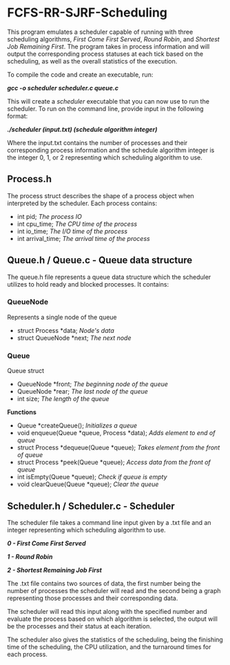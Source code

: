# FCFS-RR-SJRF-Scheduling

This program emulates a scheduler capable of running with three scheduling algorithms, _First Come First Served_, _Round Robin_, and _Shortest Job Remaining First_. The program takes in process information and will output the corresponding process statuses at each tick based on the scheduling, as well as the overall statistics of the execution.

To compile the code and create an executable, run:

**_gcc -o scheduler scheduler.c queue.c_**

This will create a _scheduler_ executable that you can now use to run the scheduler. To run on the command line, provide input in the following format:

**_./scheduler (input.txt) (schedule algorithm integer)_**

Where the input.txt contains the number of processes and their corresponding process information and the schedule algorithm integer is the integer 0, 1, or 2 representing which scheduling algorithm to use.

## Process.h

The process struct describes the shape of a process object when interpreted by the scheduler. Each process contains:

- int pid; _The process IO_
- int cpu_time; _The CPU time of the process_
- int io_time; _The I/O time of the process_
- int arrival_time; _The arrival time of the process_

## Queue.h / Queue.c - Queue data structure

The queue.h file represents a queue data structure which the scheduler utilizes to hold ready and blocked processes. It contains:

### QueueNode
Represents a single node of the queue
- struct Process *data; _Node's data_
- struct QueueNode *next; _The next node_

### Queue
Queue struct
- QueueNode *front; _The beginning node of the queue_
- QueueNode *rear; _The last node of the queue_
- int size; _The length of the queue_

**Functions**

- Queue *createQueue(); _Initializes a queue_
- void enqueue(Queue *queue, Process *data); _Adds element to end of queue_
- struct Process *dequeue(Queue *queue); _Takes element from the front of queue_
- struct Process *peek(Queue *queue); _Access data from the front of queue_
- int isEmpty(Queue *queue); _Check if queue is empty_
- void clearQueue(Queue *queue); _Clear the queue_ 

## Scheduler.h / Scheduler.c - Scheduler

The scheduler file takes a command line input given by a .txt file and an integer representing which scheduling algorithm to use.

**_0 - First Come First Served_**

**_1 - Round Robin_**

**_2 - Shortest Remaining Job First_**

The .txt file contains two sources of data, the first number being the number of processes the scheduler will read and the second being a graph representing those processes and their corresponding data.

The scheduler will read this input along with the specified number and evaluate the process based on which algorithm is selected, the output will be the processes and their status at each iteration.

The scheduler also gives the statistics of the scheduling, being the finishing time of the scheduling, the CPU utilization, and the turnaround times for each process.
